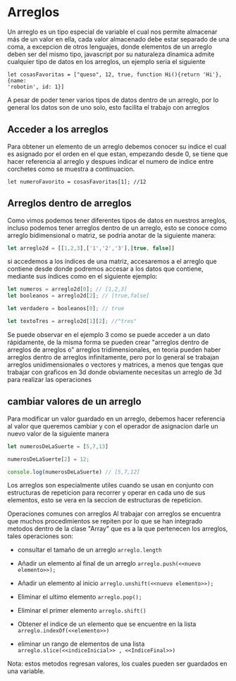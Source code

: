 # Arreglos
Un arreglo es un tipo especial de variable el cual nos permite almacenar más de un valor en ella, cada valor almacenado debe estar separado de una coma, a excepcion de otros lenguajes, donde elementos de un arreglo deben ser del mismo tipo, javascript por su naturaleza dinamica admite cualquier tipo de datos en los arreglos, un ejemplo seria el siguiente
```JS
let cosasFavoritas = ["queso", 12, true, function Hi(){return 'Hi'},{name:
'robotin', id: 1}]
```
A pesar de poder tener varios tipos de datos dentro de un arreglo, por lo general los datos son de uno solo, esto facilita el trabajo con arreglos

## Acceder a los arreglos
Para obtener un elemento de un arreglo debemos conocer su indice el cual es asignado por el orden en el que estan, empezando desde 0, se tiene que hacer referencia al arreglo y despues indicar el numero de indice entre corchetes como se muestra a continuacion.
```JS
let numeroFavorito = cosasFavoritas[1]; //12
```
## Arreglos dentro de arreglos
Como vimos podemos tener diferentes tipos de datos en nuestros arreglos, incluso podemos tener arreglos dentro de un arreglo, esto se conoce como arreglo bidimensional o matriz, se podria anotar de la siguiente manera:
```js
let arreglo2d = [[1,2,3],['1','2','3'],[true, false]]
```
si accedemos a los índices de una matriz, accesaremos a el arreglo que contiene desde donde podremos accesar a los datos que contiene, mediante sus índices como en el siguiente ejemplo:

```js
let numeros = arreglo2d[0]; // [1,2,3]
let booleanos = arreglo2d[2]; // [true,false]

let verdadero = booleanos[0]; // true

let textoTres = arreglo2d[1][2]; //"tres"
```
Se puede observar en el ejemplo 3 como se puede acceder a un dato rápidamente, de la misma forma se pueden crear "arreglos dentro de arreglos de arreglos o" arreglos tridimensionales, en teoria pueden haber arreglos dentro de arreglos infinitamente, pero por lo general se trabajan arreglos unidimensionales o vectores y matrices, a menos que tengas que trabajar con graficos en 3d donde obviamente necesitas un arreglo de 3d para realizar las operaciones

## cambiar valores de un arreglo
Para modificar un valor guardado en un arreglo, debemos hacer referencia al
valor que queremos cambiar y con el operador de asignacion darle un nuevo
valor de la siguiente manera
```js
let numerosDeLaSuerte = [5,7,13]

numerosDeLaSuerte[2] = 12;

console.log(numerosDeLaSuerte) // [5,7,12]
```

Los arreglos son especialmente utiles cuando se usan en conjunto con
estructuras de repeticion para recorrer y operar en cada uno de sus elementos,
esto se vera en la seccion de estructuras de repeticion.

Operaciones comunes con arreglos
Al trabajar con arreglos se encuentra que muchos procedimientos se repiten por
lo que se han integrado metodos dentro de la clase "Array" que es a la que
pertenecen los arreglos, tales operaciones son:


- consultar el tamaño de un arreglo
`arreglo.length`

- Añadir un elemento al final de un arreglo
`arreglo.push(<<nuevo elemento>>);`

- Añadir un elemento al inicio
`arreglo.unshift(<<nuevo elemento>>);`

- Eliminar el ultimo elemento
`arreglo.pop();`

- Eliminar el primer elemento
`arreglo.shift()`

- Obtener el indice de un elemento que se encuentre en la lista
`arreglo.indexOf(<<elemento>>)`

- eliminar un rango de elementos de una lista
`arreglo.slice(<<indiceInicial>> , <<IndiceFinal>>)`


Nota: estos metodos regresan valores, los cuales pueden ser guardados
en una variable.


